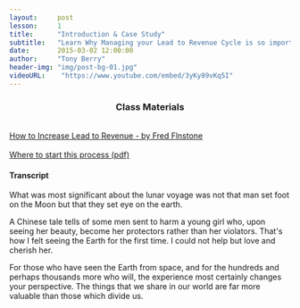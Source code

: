 ```yaml
---
layout:     post
lesson: 	1
title:      "Introduction & Case Study"
subtitle:   "Learn Why Managing your Lead to Revenue Cycle is so important"
date:       2015-03-02 12:00:00
author:     "Tony Berry"
header-img: "img/post-bg-01.jpg"
videoURL:    "https://www.youtube.com/embed/3yKy89vKq5I"
---
```


<section class="materials">
<h3 style="text-align:center;">Class Materials</h3>

<br>
<a href="#">How to Increase Lead to Revenue - by Fred Flnstone</a>
<br>
<br>
<a href="#">Where to start this process (pdf)</a>


</section>




<h4>Transcript</h4>

<p>What was most significant about the lunar voyage was not that man set foot on the Moon but that they set eye on the earth.</p>

<p>A Chinese tale tells of some men sent to harm a young girl who, upon seeing her beauty, become her protectors rather than her violators. That's how I felt seeing the Earth for the first time. I could not help but love and cherish her.</p>

<p>For those who have seen the Earth from space, and for the hundreds and perhaps thousands more who will, the experience most certainly changes your perspective. The things that we share in our world are far more valuable than those which divide us.</p>

